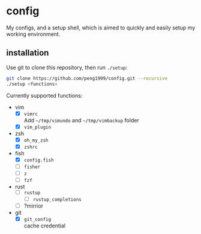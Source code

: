 # config
My configs, and a setup shell, which is aimed to quickly and easily setup my working environment.

## installation
Use git to clone this repository, then run `./setup`:

```bash
git clone https://github.com/peng1999/config.git --recursive
./setup <functions>
```

Currently supported functions:
- vim
    - [x] `vimrc`  
        Add `~/tmp/vimundo` and `~/tmp/vimbackup` folder
    - [x] `vim_plugin`
- zsh
    - [x] `oh_my_zsh`
    - [x] `zshrc`
- fish
    - [x] `config.fish`
    - [ ] `fisher`
    - [ ] `z`
    - [ ] `fzf`
- rust
    - [ ] `rustup`
        - [ ] `rustup_completions`
    - [ ] ?mirrior
- git
    - [x] `git_config`  
        cache credential
